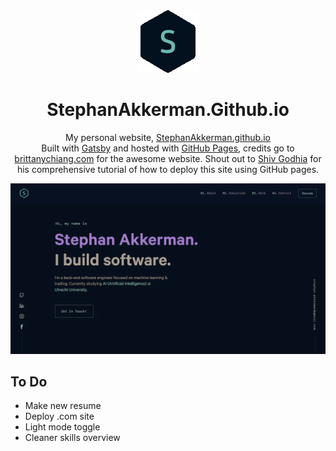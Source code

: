 <div align="center">
  <img alt="Logo" src="./src/images/logo.png" width="100" />
</div>
<h1 align="center">
  StephanAkkerman.Github.io
</h1>
<p align="center">
  My personal website, <a href="https://stephanakkerman.github.io" target="_blank">StephanAkkerman.github.io</a>
  <br>
  Built with <a href="https://www.gatsbyjs.org/" target="_blank">Gatsby</a> and hosted with <a href="https://pages.github.com/" target="_blank">GitHub Pages</a>, credits go to <a href="https://brittanychiang.com" target="_blank">brittanychiang.com</a> for the awesome website.
  Shout out to <a href="https://github.com/hivestrung" target="_blank">Shiv Godhia</a> for his comprehensive tutorial of how to deploy this site using GitHub pages.
</p>

![demo](./src/images/demo.png)

## To Do
- Make new resume
- Deploy .com site
- Light mode toggle
- Cleaner skills overview

